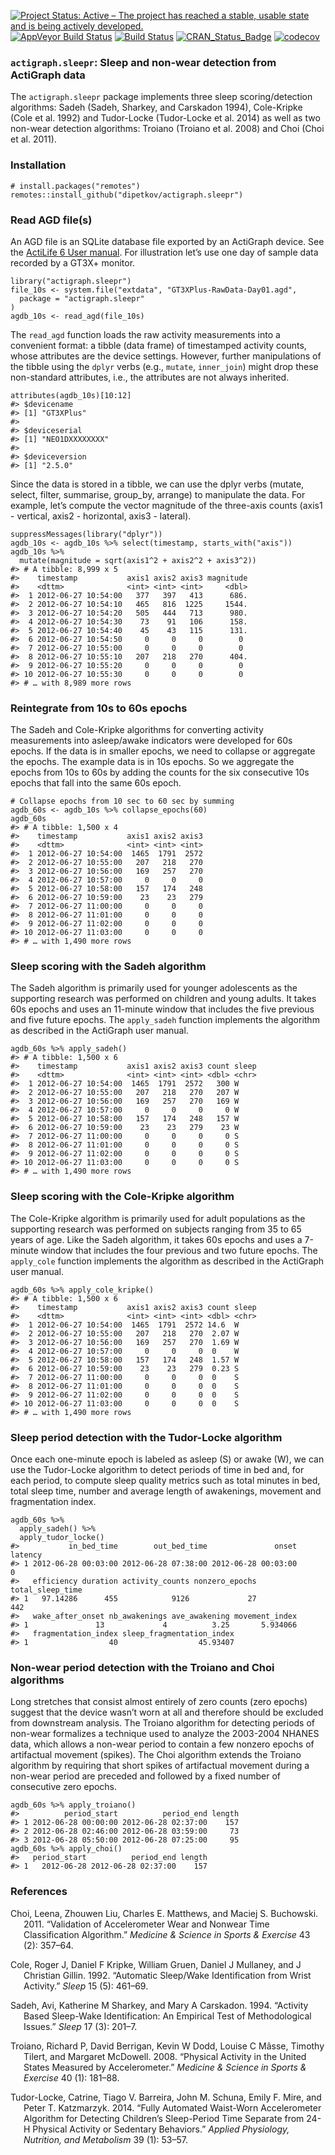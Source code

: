 [![Project Status: Active – The project has reached a stable, usable
state and is being actively
developed.](https://www.repostatus.org/badges/latest/active.svg)](https://www.repostatus.org/#active)
[![AppVeyor Build
Status](https://ci.appveyor.com/api/projects/status/github/dipetkov/actigraph.sleepr?branch=master&svg=true)](https://ci.appveyor.com/project/dipetkov/actigraph.sleepr)
[![Build
Status](https://travis-ci.org/dipetkov/actigraph.sleepr.svg?branch=master)](https://travis-ci.org/dipetkov/actigraph.sleepr)
[![CRAN\_Status\_Badge](https://www.r-pkg.org/badges/version/actigraph.sleepr)](https://cran.r-project.org/package=actigraph.sleepr)
[![codecov](https://codecov.io/gh/dipetkov/actigraph.sleepr/branch/master/graph/badge.svg)](https://codecov.io/gh/dipetkov/actigraph.sleepr)

<!-- README.md is generated from README.Rmd. Please edit that file -->

### `actigraph.sleepr`: Sleep and non-wear detection from ActiGraph data

The `actigraph.sleepr` package implements three sleep scoring/detection
algorithms: Sadeh (Sadeh, Sharkey, and Carskadon 1994), Cole-Kripke
(Cole et al. 1992) and Tudor-Locke (Tudor-Locke et al. 2014) as well as
two non-wear detection algorithms: Troiano (Troiano et al. 2008) and
Choi (Choi et al. 2011).

### Installation

    # install.packages("remotes")
    remotes::install_github("dipetkov/actigraph.sleepr")

### Read AGD file(s)

An AGD file is an SQLite database file exported by an ActiGraph device.
See the [ActiLife 6 User
manual](https://www.actigraphcorp.com/support/manuals/actilife-6-manual/).
For illustration let’s use one day of sample data recorded by a GT3X+
monitor.

    library("actigraph.sleepr")
    file_10s <- system.file("extdata", "GT3XPlus-RawData-Day01.agd",
      package = "actigraph.sleepr"
    )
    agdb_10s <- read_agd(file_10s)

The `read_agd` function loads the raw activity measurements into a
convenient format: a tibble (data frame) of timestamped activity counts,
whose attributes are the device settings. However, further manipulations
of the tibble using the `dplyr` verbs (e.g., `mutate`, `inner_join`)
might drop these non-standard attributes, i.e., the attributes are not
always inherited.

    attributes(agdb_10s)[10:12]
    #> $devicename
    #> [1] "GT3XPlus"
    #> 
    #> $deviceserial
    #> [1] "NEO1DXXXXXXXX"
    #> 
    #> $deviceversion
    #> [1] "2.5.0"

Since the data is stored in a tibble, we can use the dplyr verbs
(mutate, select, filter, summarise, group\_by, arrange) to manipulate
the data. For example, let’s compute the vector magnitude of the
three-axis counts (axis1 - vertical, axis2 - horizontal, axis3 -
lateral).

    suppressMessages(library("dplyr"))
    agdb_10s <- agdb_10s %>% select(timestamp, starts_with("axis"))
    agdb_10s %>%
      mutate(magnitude = sqrt(axis1^2 + axis2^2 + axis3^2))
    #> # A tibble: 8,999 x 5
    #>    timestamp           axis1 axis2 axis3 magnitude
    #>    <dttm>              <int> <int> <int>     <dbl>
    #>  1 2012-06-27 10:54:00   377   397   413      686.
    #>  2 2012-06-27 10:54:10   465   816  1225     1544.
    #>  3 2012-06-27 10:54:20   505   444   713      980.
    #>  4 2012-06-27 10:54:30    73    91   106      158.
    #>  5 2012-06-27 10:54:40    45    43   115      131.
    #>  6 2012-06-27 10:54:50     0     0     0        0 
    #>  7 2012-06-27 10:55:00     0     0     0        0 
    #>  8 2012-06-27 10:55:10   207   218   270      404.
    #>  9 2012-06-27 10:55:20     0     0     0        0 
    #> 10 2012-06-27 10:55:30     0     0     0        0 
    #> # … with 8,989 more rows

### Reintegrate from 10s to 60s epochs

The Sadeh and Cole-Kripke algorithms for converting activity
measurements into asleep/awake indicators were developed for 60s epochs.
If the data is in smaller epochs, we need to collapse or aggregate the
epochs. The example data is in 10s epochs. So we aggregate the epochs
from 10s to 60s by adding the counts for the six consecutive 10s epochs
that fall into the same 60s epoch.

    # Collapse epochs from 10 sec to 60 sec by summing
    agdb_60s <- agdb_10s %>% collapse_epochs(60)
    agdb_60s
    #> # A tibble: 1,500 x 4
    #>    timestamp           axis1 axis2 axis3
    #>    <dttm>              <int> <int> <int>
    #>  1 2012-06-27 10:54:00  1465  1791  2572
    #>  2 2012-06-27 10:55:00   207   218   270
    #>  3 2012-06-27 10:56:00   169   257   270
    #>  4 2012-06-27 10:57:00     0     0     0
    #>  5 2012-06-27 10:58:00   157   174   248
    #>  6 2012-06-27 10:59:00    23    23   279
    #>  7 2012-06-27 11:00:00     0     0     0
    #>  8 2012-06-27 11:01:00     0     0     0
    #>  9 2012-06-27 11:02:00     0     0     0
    #> 10 2012-06-27 11:03:00     0     0     0
    #> # … with 1,490 more rows

### Sleep scoring with the Sadeh algorithm

The Sadeh algorithm is primarily used for younger adolescents as the
supporting research was performed on children and young adults. It takes
60s epochs and uses an 11-minute window that includes the five previous
and five future epochs. The `apply_sadeh` function implements the
algorithm as described in the ActiGraph user manual.

    agdb_60s %>% apply_sadeh()
    #> # A tibble: 1,500 x 6
    #>    timestamp           axis1 axis2 axis3 count sleep
    #>    <dttm>              <int> <int> <int> <dbl> <chr>
    #>  1 2012-06-27 10:54:00  1465  1791  2572   300 W    
    #>  2 2012-06-27 10:55:00   207   218   270   207 W    
    #>  3 2012-06-27 10:56:00   169   257   270   169 W    
    #>  4 2012-06-27 10:57:00     0     0     0     0 W    
    #>  5 2012-06-27 10:58:00   157   174   248   157 W    
    #>  6 2012-06-27 10:59:00    23    23   279    23 W    
    #>  7 2012-06-27 11:00:00     0     0     0     0 S    
    #>  8 2012-06-27 11:01:00     0     0     0     0 S    
    #>  9 2012-06-27 11:02:00     0     0     0     0 S    
    #> 10 2012-06-27 11:03:00     0     0     0     0 S    
    #> # … with 1,490 more rows

### Sleep scoring with the Cole-Kripke algorithm

The Cole-Kripke algorithm is primarily used for adult populations as the
supporting research was performed on subjects ranging from 35 to 65
years of age. Like the Sadeh algorithm, it takes 60s epochs and uses a
7-minute window that includes the four previous and two future epochs.
The `apply_cole` function implements the algorithm as described in the
ActiGraph user manual.

    agdb_60s %>% apply_cole_kripke()
    #> # A tibble: 1,500 x 6
    #>    timestamp           axis1 axis2 axis3 count sleep
    #>    <dttm>              <int> <int> <int> <dbl> <chr>
    #>  1 2012-06-27 10:54:00  1465  1791  2572 14.6  W    
    #>  2 2012-06-27 10:55:00   207   218   270  2.07 W    
    #>  3 2012-06-27 10:56:00   169   257   270  1.69 W    
    #>  4 2012-06-27 10:57:00     0     0     0  0    W    
    #>  5 2012-06-27 10:58:00   157   174   248  1.57 W    
    #>  6 2012-06-27 10:59:00    23    23   279  0.23 S    
    #>  7 2012-06-27 11:00:00     0     0     0  0    S    
    #>  8 2012-06-27 11:01:00     0     0     0  0    S    
    #>  9 2012-06-27 11:02:00     0     0     0  0    S    
    #> 10 2012-06-27 11:03:00     0     0     0  0    S    
    #> # … with 1,490 more rows

### Sleep period detection with the Tudor-Locke algorithm

Once each one-minute epoch is labeled as asleep (S) or awake (W), we can
use the Tudor-Locke algorithm to detect periods of time in bed and, for
each period, to compute sleep quality metrics such as total minutes in
bed, total sleep time, number and average length of awakenings, movement
and fragmentation index.

    agdb_60s %>%
      apply_sadeh() %>%
      apply_tudor_locke()
    #>           in_bed_time        out_bed_time               onset latency
    #> 1 2012-06-28 00:03:00 2012-06-28 07:38:00 2012-06-28 00:03:00       0
    #>   efficiency duration activity_counts nonzero_epochs total_sleep_time
    #> 1   97.14286      455            9126             27              442
    #>   wake_after_onset nb_awakenings ave_awakening movement_index
    #> 1               13             4          3.25       5.934066
    #>   fragmentation_index sleep_fragmentation_index
    #> 1                  40                  45.93407

### Non-wear period detection with the Troiano and Choi algorithms

Long stretches that consist almost entirely of zero counts (zero epochs)
suggest that the device wasn’t worn at all and therefore should be
excluded from downstream analysis. The Troiano algorithm for detecting
periods of non-wear formalizes a technique used to analyze the 2003-2004
NHANES data, which allows a non-wear period to contain a few nonzero
epochs of artifactual movement (spikes). The Choi algorithm extends the
Troiano algorithm by requiring that short spikes of artifactual movement
during a non-wear period are preceded and followed by a fixed number of
consecutive zero epochs.

    agdb_60s %>% apply_troiano()
    #>          period_start          period_end length
    #> 1 2012-06-28 00:00:00 2012-06-28 02:37:00    157
    #> 2 2012-06-28 02:46:00 2012-06-28 03:59:00     73
    #> 3 2012-06-28 05:50:00 2012-06-28 07:25:00     95
    agdb_60s %>% apply_choi()
    #>   period_start          period_end length
    #> 1   2012-06-28 2012-06-28 02:37:00    157

### References

<div id="refs" class="references hanging-indent">

<div id="ref-Choi:2011aa">

Choi, Leena, Zhouwen Liu, Charles E. Matthews, and Maciej S. Buchowski.
2011. “Validation of Accelerometer Wear and Nonwear Time Classification
Algorithm.” *Medicine & Science in Sports & Exercise* 43 (2): 357–64.

</div>

<div id="ref-Cole:1992aa">

Cole, Roger J, Daniel F Kripke, William Gruen, Daniel J Mullaney, and J
Christian Gillin. 1992. “Automatic Sleep/Wake Identification from Wrist
Activity.” *Sleep* 15 (5): 461–69.

</div>

<div id="ref-Sadeh:1994aa">

Sadeh, Avi, Katherine M Sharkey, and Mary A Carskadon. 1994. “Activity
Based Sleep-Wake Identification: An Empirical Test of Methodological
Issues.” *Sleep* 17 (3): 201–7.

</div>

<div id="ref-Troiano:2008aa">

Troiano, Richard P, David Berrigan, Kevin W Dodd, Louise C Mâsse,
Timothy Tilert, and Margaret McDowell. 2008. “Physical Activity in the
United States Measured by Accelerometer.” *Medicine & Science in Sports
& Exercise* 40 (1): 181–88.

</div>

<div id="ref-Tudor-Locke:2014aa">

Tudor-Locke, Catrine, Tiago V. Barreira, John M. Schuna, Emily F. Mire,
and Peter T. Katzmarzyk. 2014. “Fully Automated Waist-Worn Accelerometer
Algorithm for Detecting Children’s Sleep-Period Time Separate from 24-H
Physical Activity or Sedentary Behaviors.” *Applied Physiology,
Nutrition, and Metabolism* 39 (1): 53–57.

</div>

</div>
